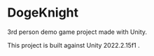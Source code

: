 # DogeKnight
3rd person demo game project made with Unity.

This project is built against Unity 2022.2.15f1 .
